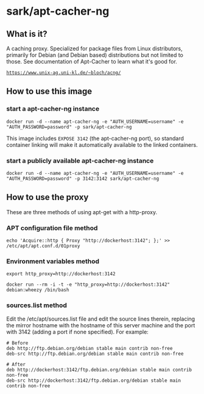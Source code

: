 # sark/apt-cacher-ng

## What is it?

A caching proxy. Specialized for package files from Linux distributors, primarily for Debian (and Debian based) distributions but not limited to those. See documentation of Apt-Cacher to learn what it's good for.

[`https://www.unix-ag.uni-kl.de/~bloch/acng/`](/https://www.unix-ag.uni-kl.de/~bloch/acng/)

## How to use this image

### start a apt-cacher-ng instance

```
docker run -d --name apt-cacher-ng -e "AUTH_USERNAME=username" -e "AUTH_PASSWORD=password" -p sark/apt-cacher-ng 
```
This image includes `EXPOSE 3142` (the apt-cacher-ng port), so standard container linking will make it automatically available to the linked containers.

### start a publicly available apt-cacher-ng instance

```
docker run -d --name apt-cacher-ng -e "AUTH_USERNAME=username" -e "AUTH_PASSWORD=password" -p 3142:3142 sark/apt-cacher-ng 
```

## How to use the proxy

These are three methods of using apt-get with a http-proxy.

### APT configuration file method

```
echo 'Acquire::http { Proxy "http://dockerhost:3142"; };' >> /etc/apt/apt.conf.d/01proxy
```

### Environment variables method

```
export http_proxy=http://dockerhost:3142
```

```
docker run --rm -i -t -e "http_proxy=http://dockerhost:3142" debian:wheezy /bin/bash
```

### sources.list method

Edit the /etc/apt/sources.list file and edit the source lines therein, replacing the mirror hostname with the hostname of this server machine and the port with 3142 (adding a port if none specified). For example:

```
# Before
deb http://ftp.debian.org/debian stable main contrib non-free
deb-src http://ftp.debian.org/debian stable main contrib non-free
```

```
# After
deb http://dockerhost:3142/ftp.debian.org/debian stable main contrib non-free
deb-src http://dockerhost:3142/ftp.debian.org/debian stable main contrib non-free
```